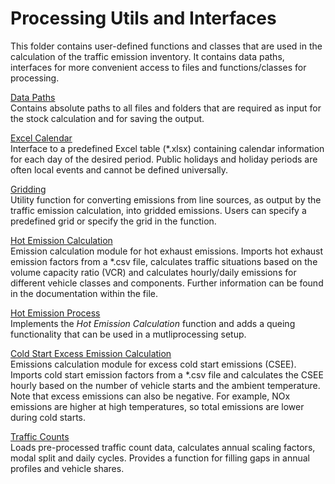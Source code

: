 # Processing Utils and Interfaces
This folder contains user-defined functions and classes that are used in the calculation of the traffic emission inventory. It contains data paths, interfaces for more convenient access to files and functions/classes for processing.

[Data Paths](data_paths.py)<br>
Contains absolute paths to all files and folders that are required as input for the stock calculation and for saving the output.

[Excel Calendar](excel_calendar.py)<br>
Interface to a predefined Excel table (*.xlsx) containing calendar information for each day of the desired period. Public holidays and holiday periods are often local events and cannot be defined universally.

[Gridding](gridding.py)<br>
Utility function for converting emissions from line sources, as output by the traffic emission calculation, into gridded emissions. Users can specify a predefined grid or specify the grid in the function.

[Hot Emission Calculation](hbefa_hot_emissions.py)<br>
Emission calculation module for hot exhaust emissions. Imports hot exhaust emission factors from a *.csv file, calculates traffic situations based on the volume capacity ratio (VCR) and calculates hourly/daily emissions for different vehicle classes and components. Further information can be found in the documentation within the file.

[Hot Emission Process](hot_emission_process.py)<br>
Implements the *Hot Emission Calculation* function and adds a queing functionality that can be used in a mutliprocessing setup.

[Cold Start Excess Emission Calculation](hbefa_cold_emissions.py)<br>
Emissions calculation module for excess cold start emissions (CSEE). Imports cold start emission factors from a *.csv file and calculates the CSEE hourly based on the number of vehicle starts and the ambient temperature. Note that excess emissions can also be negative. For example, NOx emissions are higher at high temperatures, so total emissions are lower during cold starts.

[Traffic Counts](traffic_counts.py)<br>
Loads pre-processed traffic count data, calculates annual scaling factors, modal split and daily cycles. Provides a function for filling gaps in annual profiles and vehicle shares.